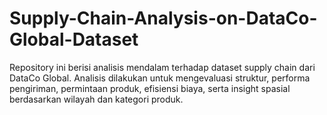 # Supply-Chain-Analysis-on-DataCo-Global-Dataset
Repository ini berisi analisis mendalam terhadap dataset supply chain dari DataCo Global. Analisis dilakukan untuk mengevaluasi struktur, performa pengiriman, permintaan produk, efisiensi biaya, serta insight spasial berdasarkan wilayah dan kategori produk.
